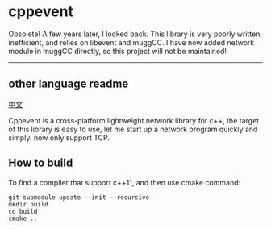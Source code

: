 # cppevent

Obsolete!
A few years later, I looked back. This library is very poorly written, inefficient, and relies on libevent and muggCC. I have now added network module in muggCC directly, so this project will not be maintained!

****

## other language readme ##
[中文](readme_cn.md)

Cppevent is a cross-platform lightweight network library for c++, the target of this library is easy to use, let me start up a network program quickly and simply. now only support TCP. 

## How to build ##
To find a compiler that support c++11, and then use cmake command:
```
git submodule update --init --recursive
mkdir build
cd build
cmake ..
```